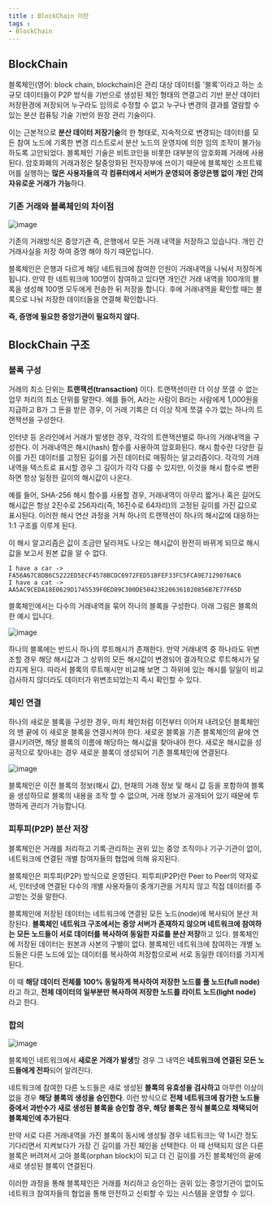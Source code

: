 ```yaml
---
title : BlockChain 이란
tags :
- BlockChain
---
```


## BlockChain

블록체인(영어: block chain, blockchain)은 관리 대상 데이터를 '블록'이라고 하는 소규모 데이터들이 P2P 방식을 기반으로 생성된 체인 형태의 연결고리 기반 분산 데이터 저장환경에 저장되어 누구라도 임의로 수정할 수 없고 누구나 변경의 결과를 열람할 수 있는 분산 컴퓨팅 기술 기반의 원장 관리 기술이다.

이는 근본적으로 **분산 데이터 저장기술**의 한 형태로, 지속적으로 변경되는 데이터를 모든 참여 노드에 기록한 변경 리스트로서 분산 노드의 운영자에 의한 임의 조작이 불가능하도록 고안되었다. 블록체인 기술은 비트코인을 비롯한 대부분의 암호화폐 거래에 사용된다. 암호화폐의 거래과정은 탈중앙화된 전자장부에 쓰이기 때문에 블록체인 소프트웨어를 실행하는 **많은 사용자들의 각 컴퓨터에서 서버가 운영되어 중앙은행 없이 개인 간의 자유로운 거래가 가능**하다.

### 기존 거래와 블록체인의 차이점

![image](https://user-images.githubusercontent.com/44635266/69685441-b950b300-10ff-11ea-8745-cf18170eccc7.png)

기존의 거래방식은 중앙기관 즉, 은행에서 모든 거래 내역을 저장하고 있습니다. 개인 간 거래사실을 저장 하여 증명 해야 하기 때문입니다.

블록체인은 은행과 다르게 해당 네트워크에 참여한 인원이 거래내역을 나눠서 저장하게 됩니다. 만약 한 네트워크에 100명이 참여하고 있다면 개인간 거래 내역을 100개의 블록을 생성해 100명 모두에게 전송한 뒤 저장을 합니다. 후에 거래내역을 확인할 때는 블록으로 나눠 저장한 데이터들을 연결해 확인합니다.

**즉, 증명에 필요한 중앙기관이 필요하지 않다.**

## BlockChain 구조

### 블록 구성

거래의 최소 단위는 **트랜잭션(transaction)** 이다. 트랜잭션이란 더 이상 쪼갤 수 없는 업무 처리의 최소 단위를 말한다. 예를 들어, A라는 사람이 B라는 사람에게 1,000원을 지급하고 B가 그 돈을 받은 경우, 이 거래 기록은 더 이상 작게 쪼갤 수가 없는 하나의 트랜잭션을 구성한다.

인터넷 등 온라인에서 거래가 발생한 경우, 각각의 트랜잭션별로 하나의 거래내역을 구성한다. 이 거래내역은 해시(hash) 함수를 사용하여 암호화된다. 해시 함수란 다양한 길이를 가진 데이터를 고정된 길이를 가진 데이터로 매핑하는 알고리즘이다. 각각의 거래내역을 텍스트로 표시할 경우 그 길이가 각각 다를 수 있지만, 이것을 해시 함수로 변환하면 항상 일정한 길이의 해시값이 나온다.

예를 들어, SHA-256 해시 함수를 사용할 경우, 거래내역이 아무리 짧거나 혹은 길어도 해시값은 항상 2진수로 256자리(즉, 16진수로 64자리)의 고정된 길이를 가진 값으로 표시된다. 이러한 해시 연산 과정을 거쳐 하나의 트랜잭션이 하나의 해시값에 대응하는 1:1 구조를 이루게 된다.

이 해시 알고리즘은 값이 조금만 달라져도 나오는 해시값이 완전히 바뀌게 되므로 해시값을 보고서 원본 값을 알 수 없다.

```
I have a car -> FA56A67C8DB6C5222ED5ECF4578BCDC6972FED51BFEF33FC5FCA9E7129076AC6
I have a cat -> AA5AC9CEDA18E0629D1745539F0ED89C300DE50423E206361020856B7E77F65D
```

블록체인에서는 다수의 거래내역을 묶어 하나의 블록을 구성한다. 아래 그림은 블록의 한 예시 입니다.

![image](https://user-images.githubusercontent.com/44635266/69686171-43018000-1102-11ea-95f6-a89e9e7f237e.png)

하나의 블록에는 반드시 하나의 루트해시가 존재한다. 만약 거래내역 중 하나라도 위변조할 경우 해당 해시값과 그 상위의 모든 해시값이 변경되어 결과적으로 루트해시가 달라지게 된다. 따라서 블록의 루트해시만 비교해 보면 그 하위에 있는 해시를 일일이 비교 검사하지 않더라도 데이터가 위변조되었는지 즉시 확인할 수 있다.

### 체인 연결

하나의 새로운 블록을 구성한 경우, 마치 체인처럼 이전부터 이어져 내려오던 블록체인의 맨 끝에 이 새로운 블록을 연결시켜야 한다. 새로운 블록을 기존 블록체인의 끝에 연결시키려면, 해당 블록의 이름에 해당하는 해시값을 찾아내야 한다. 새로운 해시값을 성공적으로 찾아내는 경우 새로운 블록이 생성되어 기존 블록체인에 연결된다.

![image](https://user-images.githubusercontent.com/44635266/69685828-1c8f1500-1101-11ea-9666-2490a4241aea.png)

블록체인은 이전 블록의 정보(해시 값), 현재의 거래 정보 및 해시 값 등을 포함하여 블록을 생성하므로 블록의 내용을 조작 할 수 없으며, 거래 정보가 공개되어 있기 때문에 투명하게 관리가 가능합니다.

### 피투피(P2P) 분산 저장

블록체인은 거래를 처리하고 기록·관리하는 권위 있는 중앙 조직이나 기구·기관이 없이, 네트워크에 연결된 개별 참여자들의 협업에 의해 유지된다.

블록체인은 피투피(P2P) 방식으로 운영된다. 피투피(P2P)란 Peer to Peer의 약자로서, 인터넷에 연결된 다수의 개별 사용자들이 중개기관을 거치지 않고 직접 데이터를 주고받는 것을 말한다. 

블록체인에 저장된 데이터는 네트워크에 연결된 모든 노드(node)에 복사되어 분산 저장된다. **블록체인 네트워크 구조에서는 중앙 서버가 존재하지 않으며 네트워크에 참여하는 모든 노드들이 서로 데이터를 복사하여 동일한 자료를 분산 저장**하고 있다. 블록체인에 저장된 데이터는 원본과 사본의 구별이 없다. 블록체인 네트워크에 참여하는 개별 노드들은 다른 노드에 있는 데이터를 복사하여 저장함으로써 서로 동일한 데이터를 가지게 된다.

이 때 **해당 데이터 전체를 100% 동일하게 복사하여 저장한 노드를 풀 노드(full node)** 라고 하고, **전체 데이터의 일부분만 복사하여 저장한 노드를 라이트 노드(light node)** 라고 한다.

### 합의

![image](https://user-images.githubusercontent.com/44635266/69686454-2e71b780-1103-11ea-8c10-c29e7ba7214c.png)

블록체인 네트워크에서 **새로운 거래가 발생**할 경우 그 내역은 **네트워크에 연결된 모든 노드들에게 전파**되어 알려진다.

네트워크에 참여한 다른 노드들은 새로 생성된 **블록의 유효성을 검사하고** 아무런 이상이 없을 경우 **해당 블록의 생성을 승인한다**. 이런 방식으로 **전체 네트워크에 참가한 노드들 중에서 과반수가 새로 생성된 블록을 승인할 경우, 해당 블록은 정식 블록으로 채택되어 블록체인에 추가된다**.

만약 서로 다른 거래내역을 가진 블록이 동시에 생성될 경우 네트워크는 약 1시간 정도 기다리면서 지켜보다가 가장 긴 길이를 가진 체인을 선택한다. 이 때 선택되지 않은 다른 블록은 버려져서 고아 블록(orphan block)이 되고 더 긴 길이를 가진 블록체인의 끝에 새로 생성된 블록이 연결된다.

이러한 과정을 통해 블록체인은 거래를 처리하고 승인하는 권위 있는 중앙기관이 없이도 네트워크 참여자들의 협업을 통해 안전하고 신뢰할 수 있는 시스템을 운영할 수 있다.




